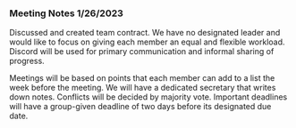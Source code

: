 ### Meeting Notes 1/26/2023

Discussed and created team contract. We have no designated leader and would like to focus on giving each member an equal and flexible workload. Discord will be used for primary communication and informal sharing of progress. 

Meetings will be based on points that each member can add to a list the week before the meeting. We will have a dedicated secretary that writes down notes. Conflicts will be decided by majority vote. Important deadlines will have a group-given deadline of two days before its designated due date.
